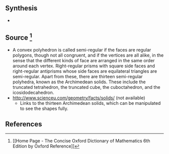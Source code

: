 ## Synthesis
- 
## Source [^1]
- A convex polyhedron is called semi-regular if the faces are regular polygons, though not all congruent, and if the vertices are all alike, in the sense that the different kinds of face are arranged in the same order around each vertex. Right-regular prisms with square side faces and right-regular antiprisms whose side faces are equilateral triangles are semi-regular. Apart from these, there are thirteen semi-regular polyhedra, known as the Archimedean solids. These include the truncated tetrahedron, the truncated cube, the cuboctahedron, and the icosidodecahedron.
- http://www.scienceu.com/geometry/facts/solids/ (not available)
	- Links to the thirteen Archimedean solids, which can be manipulated to see the shapes fully.
## References

[^1]: [[Home Page - The Concise Oxford Dictionary of Mathematics 6th Edition by Oxford Reference]]